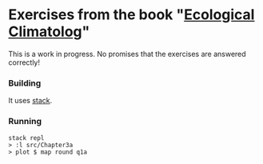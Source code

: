 # Exercises from the book "[Ecological Climatolog](https://app.thestorygraph.com/books/9e783c08-67e4-48c2-ae11-0fa5450336ac)"

This is a work in progress. No promises that the exercises are answered
correctly!

### Building

It uses [stack](https://docs.haskellstack.org/en/stable/README/).


### Running

```
stack repl
> :l src/Chapter3a
> plot $ map round q1a
```
